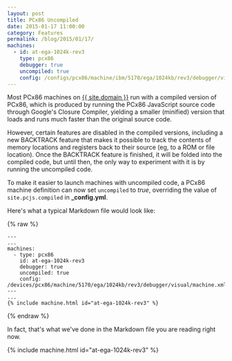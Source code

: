 ```yaml
---
layout: post
title: PCx86 Uncompiled
date: 2015-01-17 11:00:00
category: Features
permalink: /blog/2015/01/17/
machines:
  - id: at-ega-1024k-rev3
    type: pcx86
    debugger: true
    uncompiled: true
    config: /configs/pcx86/machine/ibm/5170/ega/1024kb/rev3/debugger/visual/machine.xml
---
```


Most PCx86 machines on [{{ site.domain }}](/) run with a compiled version of PCx86, which is produced
by running the PCx86 JavaScript source code through Google's Closure Compiler, yielding a smaller (minified)
version that loads and runs much faster than the original source code.

However, certain features are disabled in the compiled versions, including a new BACKTRACK feature that
makes it possible to track the contents of memory locations and registers back to their source (eg, to a ROM
or file location).  Once the BACKTRACK feature is finished, it will be folded into the compiled code, but until
then, the only way to experiment with it is by running the uncompiled code.

To make it easier to launch machines with uncompiled code, a PCx86 machine definition can now set `uncompiled`
to *true*, overriding the value of `site.pcjs.compiled` in **_config.yml**.

Here's what a typical Markdown file would look like:

{% raw %}

	---
	...
	machines:
	  - type: pcx86
	    id: at-ega-1024k-rev3
	    debugger: true
	    uncompiled: true
	    config: /devices/pcx86/machine/5170/ega/1024kb/rev3/debugger/visual/machine.xml
	---
	...
	{% include machine.html id="at-ega-1024k-rev3" %}
	
{% endraw %}

In fact, that's what we've done in the Markdown file you are reading right now. 

{% include machine.html id="at-ega-1024k-rev3" %}
